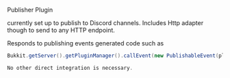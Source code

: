 Publisher Plugin

currently set up to publish to Discord channels. Includes Http adapter though to send to any HTTP endpoint.

Responds to publishing events generated code such as

```java
Bukkit.getServer().getPluginManager().callEvent(new PublishableEvent(player, message));

No other direct integration is necessary.

